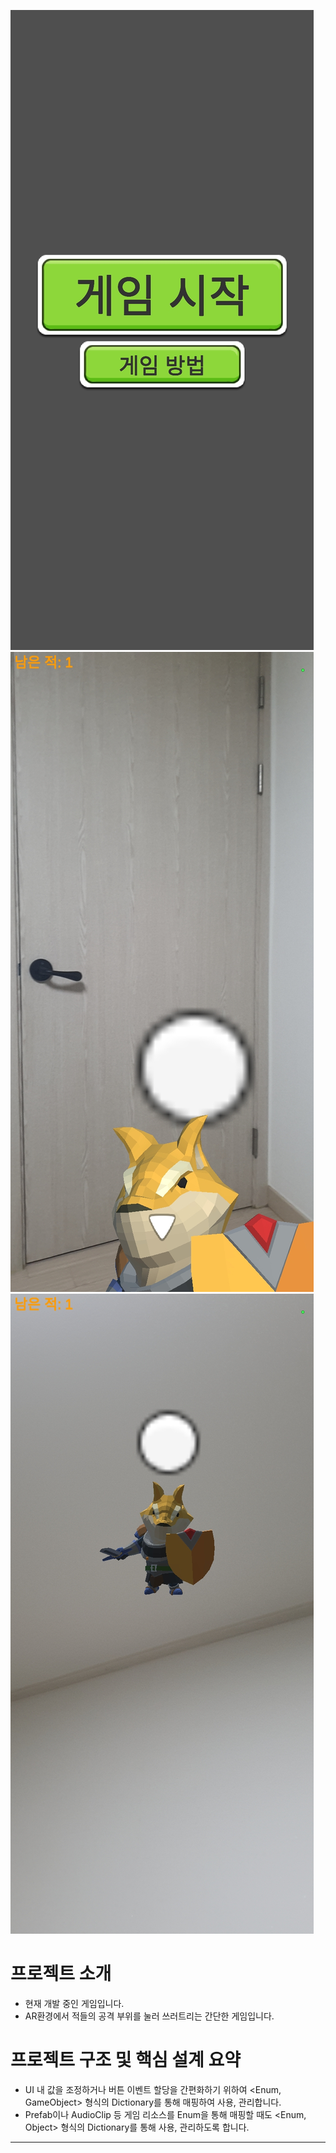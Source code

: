 ![게임 스크린샷1](https://github.com/JuYongWoo/ARProject/blob/main/Images/ScreenShot1.jpg)
![게임 스크린샷1](https://github.com/JuYongWoo/ARProject/blob/main/Images/ScreenShot2.jpg)
![게임 스크린샷2](https://github.com/JuYongWoo/ARProject/blob/main/Images/ScreenShot3.jpg)


# 프로젝트 소개
- 현재 개발 중인 게임입니다.
- AR환경에서 적들의 공격 부위를 눌러 쓰러트리는 간단한 게임입니다.

# 프로젝트 구조 및 핵심 설계 요약
- UI 내 값을 조정하거나 버튼 이벤트 할당을 간편화하기 위하여 <Enum, GameObject> 형식의 Dictionary를 통해 매핑하여 사용, 관리합니다.
- Prefab이나 AudioClip 등 게임 리소스를 Enum을 통해 매핑할 때도 <Enum, Object> 형식의 Dictionary를 통해 사용, 관리하도록 합니다.

---
